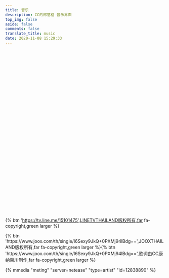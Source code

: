 ```yaml
---
title: 音乐
description: CC的部落格 音乐界面
top_img: false
aside: false
comments: false
translate_title: music
date: 2020-11-08 15:29:33
---
```


<div class="artplayer-app" style="width:100%;height:480px;center"></div>
<script data-pjax js-pjax src="https://cdn.jsdelivr.net/npm/artplayer/dist/artplayer.js"></script>
<script>
    var art = new Artplayer({
    container: '.artplayer-app',
    url: 'https://file.nmb.show/down.php/86c301fbc6183f50fb0487e13e5a1f64.mp4',
    title: '夜不能寐',
    poster: 'https://img.gejiba.com/images/369f87086640f331b66b954f4f893943.jpg',
    volume: 1,
    isLive: false,
    muted: false,
    autoplay: false,
    pip: true,
    autoSize: true,
    autoMini: true,
    screenshot: false,
    setting: true,
    loop: false,
    flip: true,
    rotate: true,
    playbackRate: true,
    aspectRatio: true,
    fullscreen: true,
    fullscreenWeb: true,
    subtitleOffset: true,
    miniProgressBar: true,
    localVideo: true,
    localSubtitle: true,
    networkMonitor: true,
    mutex: true,
    light: true,
    backdrop: true,
    theme: '#8FBC8F',
    lang: navigator.language.toLowerCase(),
    subtitle: {
        url: 'https://cdn.jsdelivr.net/gh/ccknbc-backup/photos/blog/2020-11-09~10_24_06.srt',
        style: {
            color: '#4CAF50',
            'font-size': '20px',
        },
        encoding: 'utf-8',
        bilingual: true,
    },
});
</script>

<br><div class="btn-center"><div center>{% btn 'https://tv.line.me/15101475',LINETVTHAILAND版权所有,far fa-copyright,green larger %}</div>

<div class="btn-center">
{% btn 'https://www.joox.com/th/single/I6Sexy9JkQ+0PXMj94lBdg==',JOOXTHAILAND版权所有,far fa-copyright,green larger %}{% btn 'https://www.joox.com/th/single/I6Sexy9JkQ+0PXMj94lBdg==',歌词由CC康纳百川制作,far fa-copyright,green larger %}</div>

{% mmedia "meting" "server=netease"	"type=artist" "id=12838890" %}








